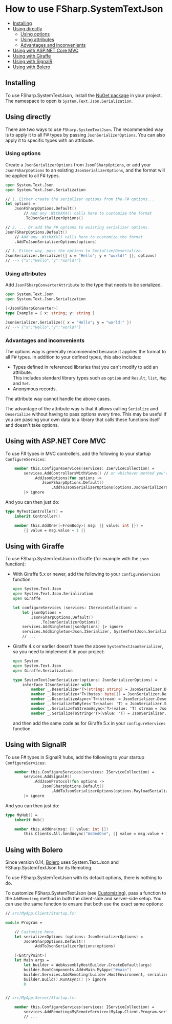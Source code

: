 # How to use FSharp.SystemTextJson

<!-- START doctoc generated TOC please keep comment here to allow auto update -->
<!-- DON'T EDIT THIS SECTION, INSTEAD RE-RUN doctoc TO UPDATE -->


- [Installing](#installing)
- [Using directly](#using-directly)
  - [Using options](#using-options)
  - [Using attributes](#using-attributes)
  - [Advantages and inconvenients](#advantages-and-inconvenients)
- [Using with ASP.NET Core MVC](#using-with-aspnet-core-mvc)
- [Using with Giraffe](#using-with-giraffe)
- [Using with SignalR](#using-with-signalr)
- [Using with Bolero](#using-with-bolero)

<!-- END doctoc generated TOC please keep comment here to allow auto update -->

## Installing

To use FSharp.SystemTextJson, install the [NuGet package](https://nuget.org/packages/FSharp.SystemTextJson) in your project.
The namespace to open is `System.Text.Json.Serialization`.

## Using directly

There are two ways to use `FSharp.SystemTextJson`.
The recommended way is to apply it to all F# types by passing `JsonSerializerOptions`.
You can also apply it to specific types with an attribute.

### Using options

Create a `JsonSerializerOptions` from `JsonFSharpOptions`, or add your `JsonFSharpOptions` to an existing `JsonSerializerOptions`,
and the format will be applied to all F# types.

```fsharp
open System.Text.Json
open System.Text.Json.Serialization

// 1. Either create the serializer options from the F# options...
let options =
    JsonFSharpOptions.Default()
        // Add any .WithXXX() calls here to customize the format
        .ToJsonSerializerOptions()

// 2. ... Or add the F# options to existing serializer options.
JsonFSharpOptions.Default()
    // Add any .WithXXX() calls here to customize the format
    .AddToJsonSerializerOptions(options)

// 3. Either way, pass the options to Serialize/Deserialize.
JsonSerializer.Serialize({| x = "Hello"; y = "world!" |}, options)
// --> {"x":"Hello","y":"world!"}
```

### Using attributes

Add `JsonFSharpConverterAttribute` to the type that needs to be serialized.

```fsharp
open System.Text.Json
open System.Text.Json.Serialization

[<JsonFSharpConverter>]
type Example = { x: string; y: string }

JsonSerializer.Serialize({ x = "Hello"; y = "world!" })
// --> {"x":"Hello","y":"world!"}
```

### Advantages and inconvenients

The options way is generally recommended because it applies the format to all F# types.
In addition to your defined types, this also includes:

* Types defined in referenced libraries that you can't modify to add an attribute.  
    This includes standard library types such as `option` and `Result`, `list`, `Map` and `Set`.
* Anonymous records.

The attribute way cannot handle the above cases.

The advantage of the attribute way is that it allows calling `Serialize` and `Deserialize` without having to pass options every time.
This may be useful if you are passing your own data to a library that calls these functions itself and doesn't take options.

## Using with ASP.NET Core MVC

To use F# types in MVC controllers, add the following to your startup `ConfigureServices`:

```fsharp
    member this.ConfigureServices(services: IServiceCollection) =
        services.AddControllersWithViews() // or whichever method you're using to get an IMvcBuilder
            .AddJsonOptions(fun options ->
                JsonFSharpOptions.Default()
                    .AddToJsonSerializerOptions(options.JsonSerializerOptions))
        |> ignore
```

And you can then just do:

```fsharp
type MyTestController() =
    inherit Controller()

    member this.AddOne([<FromBody>] msg: {| value: int |}) =
        {| value = msg.value + 1 |}
```

## Using with Giraffe

To use FSharp.SystemTextJson in Giraffe (for example with the `json` function):

* With Giraffe 5.x or newer, add the following to your `configureServices` function:

    ```fsharp
    open System.Text.Json
    open System.Text.Json.Serialization
    open Giraffe

    let configureServices (services: IServiceCollection) =
        let jsonOptions =
            JsonFSharpOptions.Default()
                .ToJsonSerializerOptions()
        services.AddSingleton(jsonOptions) |> ignore
        services.AddSingleton<Json.ISerializer, SystemTextJson.Serializer>() |> ignore 
        // ...
    ```
    
* Giraffe 4.x or earlier doesn't have the above `SystemTextJsonSerializer`, so you need to implement it in your project:

    ```fsharp
    open System
    open System.Text.Json
    open Giraffe.Serialization

    type SystemTextJsonSerializer(options: JsonSerializerOptions) =
        interface IJsonSerializer with
            member _.Deserialize<'T>(string: string) = JsonSerializer.Deserialize<'T>(string, options)
            member _.Deserialize<'T>(bytes: byte[]) = JsonSerializer.Deserialize<'T>(ReadOnlySpan bytes, options)
            member _.DeserializeAsync<'T>(stream) = JsonSerializer.DeserializeAsync<'T>(stream, options).AsTask()
            member _.SerializeToBytes<'T>(value: 'T) = JsonSerializer.SerializeToUtf8Bytes<'T>(value, options)
            member _.SerializeToStreamAsync<'T>(value: 'T) stream = JsonSerializer.SerializeAsync<'T>(stream, value, options)
            member _.SerializeToString<'T>(value: 'T) = JsonSerializer.Serialize<'T>(value, options)
    ```
    
    and then add the same code as for Giraffe 5.x in your `configureServices` function.

## Using with SignalR

To use F# types in SignalR hubs, add the following to your startup `ConfigureServices`:

```fsharp
    member this.ConfigureServices(services: IServiceCollection) =
        services.AddSignalR()
            .AddJsonProtocol(fun options ->
                JsonFSharpOptions.Default()
                    .AddToJsonSerializerOptions(options.PayloadSerializerOptions))
        |> ignore
```

And you can then just do:

```fsharp
type MyHub() =
    inherit Hub()

    member this.AddOne(msg: {| value: int |})
        this.Clients.All.SendAsync("AddedOne", {| value = msg.value + 1 |})
```

## Using with Bolero

Since version 0.14, [Bolero](https://fsbolero.io) uses System.Text.Json and FSharp.SystemTextJson for its Remoting.

To use FSharp.SystemTextJson with its default options, there is nothing to do.

To customize FSharp.SystemTextJson (see [Customizing](Customizing.md)), pass a function to the `AddRemoting` method in both the client-side and server-side setup.
You can use the same function to ensure that both use the exact same options:

```fsharp
// src/MyApp.Client/Startup.fs:

module Program =

    // Customize here
    let serializerOptions (options: JsonSerializerOptions) =
        JsonFSharpOptions.Default()
            .AddToJsonSerializerOptions(options)

    [<EntryPoint>]
    let Main args =
        let builder = WebAssemblyHostBuilder.CreateDefault(args)
        builder.RootComponents.Add<Main.MyApp>("#main")
        builder.Services.AddRemoting(builder.HostEnvironment, serializerOptions) |> ignore
        builder.Build().RunAsync() |> ignore
        0


// src/MyApp.Server/Startup.fs:

    member this.ConfigureServices(services: IServiceCollection) =
        services.AddRemoting<MyRemoteService>(MyApp.Client.Program.serializerOptions) |> ignore
        // ...
```
